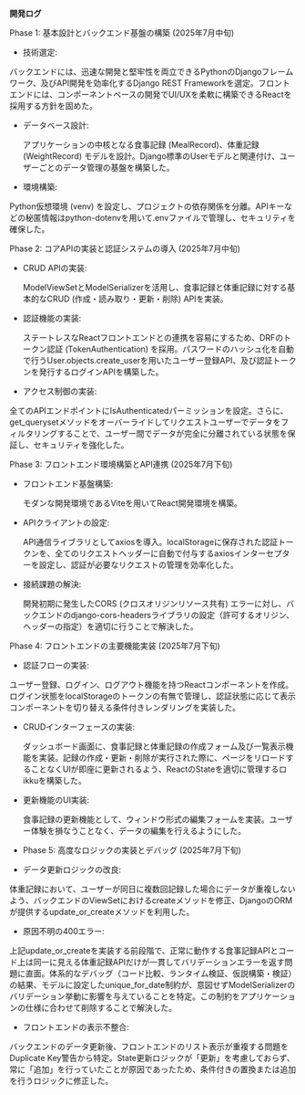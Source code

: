**開発ログ**

Phase 1: 基本設計とバックエンド基盤の構築 (2025年7月中旬)
 
- 技術選定: 

 バックエンドには、迅速な開発と堅牢性を両立できるPythonのDjangoフレームワーク、及びAPI開発を効率化するDjango REST Frameworkを選定。フロントエンドには、コンポーネントベースの開発でUI/UXを柔軟に構築できるReactを採用する方針を固めた。
 
- データベース設計: 
  
  アプリケーションの中核となる食事記録 (MealRecord)、体重記録 (WeightRecord) モデルを設計。Django標準のUserモデルと関連付け、ユーザーごとのデータ管理の基盤を構築した。
 
- 環境構築: 

 Python仮想環境 (venv) を設定し、プロジェクトの依存関係を分離。APIキーなどの秘匿情報はpython-dotenvを用いて.envファイルで管理し、セキュリティを確保した。
 
 Phase 2: コアAPIの実装と認証システムの導入 (2025年7月中旬)

- CRUD APIの実装: 
 
  ModelViewSetとModelSerializerを活用し、食事記録と体重記録に対する基本的なCRUD (作成・読み取り・更新・削除) APIを実装。

- 認証機能の実装: 
 
  ステートレスなReactフロントエンドとの連携を容易にするため、DRFのトークン認証 (TokenAuthentication) を採用。パスワードのハッシュ化を自動で行うUser.objects.create_userを用いたユーザー登録API、及び認証トークンを発行するログインAPIを構築した。
  
- アクセス制御の実装: 
 
 全てのAPIエンドポイントにIsAuthenticatedパーミッションを設定。さらに、get_querysetメソッドをオーバーライドしてリクエストユーザーでデータをフィルタリングすることで、ユーザー間でデータが完全に分離されている状態を保証し、セキュリティを強化した。
 
Phase 3: フロントエンド環境構築とAPI連携 (2025年7月下旬)

- フロントエンド基盤構築: 
  
  モダンな開発環境であるViteを用いてReact開発環境を構築。
  
- APIクライアントの設定: 
  
  API通信ライブラリとしてaxiosを導入。localStorageに保存された認証トークンを、全てのリクエストヘッダーに自動で付与するaxiosインターセプターを設定し、認証が必要なリクエストの管理を効率化した。
  
- 接続課題の解決: 
  
  開発初期に発生したCORS (クロスオリジンリソース共有) エラーに対し、バックエンドのdjango-cors-headersライブラリの設定（許可するオリジン、ヘッダーの指定）を適切に行うことで解決した。
  
Phase 4: フロントエンドの主要機能実装 (2025年7月下旬)

- 認証フローの実装: 
 
 ユーザー登録、ログイン、ログアウト機能を持つReactコンポーネントを作成。ログイン状態をlocalStorageのトークンの有無で管理し、認証状態に応じて表示コンポーネントを切り替える条件付きレンダリングを実装した。

- CRUDインターフェースの実装: 
  
  ダッシュボード画面に、食事記録と体重記録の作成フォーム及び一覧表示機能を実装。記録の作成・更新・削除が実行された際に、ページをリロードすることなくUIが即座に更新されるよう、ReactのStateを適切に管理するロikkuを構築した。
  
- 更新機能のUI実装: 
  
  食事記録の更新機能として、ウィンドウ形式の編集フォームを実装。ユーザー体験を損なうことなく、データの編集を行えるようにした。
  
- Phase 5: 高度なロジックの実装とデバッグ (2025年7月下旬)
  
- データ更新ロジックの改良: 
 
 体重記録において、ユーザーが同日に複数回記録した場合にデータが重複しないよう、バックエンドのViewSetにおけるcreateメソッドを修正、DjangoのORMが提供するupdate_or_createメソッドを利用した。

- 原因不明の400エラー: 

 上記update_or_createを実装する前段階で、正常に動作する食事記録APIとコード上は同一に見える体重記録APIだけが一貫してバリデーションエラーを返す問題に直面。体系的なデバッグ（コード比較、ランタイム検証、仮説構築・検証）の結果、モデルに設定したunique_for_date制約が、意図せずModelSerializerのバリデーション挙動に影響を与えていることを特定。この制約をアプリケーションの仕様に合わせて削除することで解決した。

- フロントエンドの表示不整合: 
  
 バックエンドのデータ更新後、フロントエンドのリスト表示が重複する問題をDuplicate Key警告から特定。State更新ロジックが「更新」を考慮しておらず、常に「追加」を行っていたことが原因であったため、条件付きの置換または追加を行うロジックに修正した。

